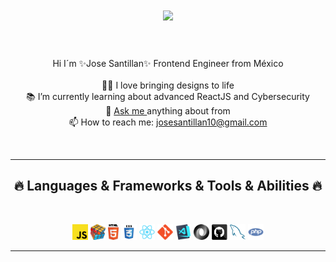 <h1 align="center">
  <a href="https://git.io/typing-svg">
    <img src="https://readme-typing-svg.herokuapp.com?font=Fira+Code&color=%2336BCF7&duration=6000&center=true&vCenter=true&width=450&lines=Hello+everyone+%F0%9F%91%8B%F0%9F%91%8B;I%C2%B4m+Jos%C3%A9+Santill%C3%A1n+%F0%9F%A7%91%F0%9F%8F%BB+;A+passionate+FrontEnd+Engineer+%E2%9D%A4%EF%B8%8F%F0%9F%91%A8%E2%80%8D%F0%9F%8E%93;Enjoy+my+github++%F0%9F%91%A8%E2%80%8D%F0%9F%92%BB+" />
  </a>
</h1>

<p align="center"><br><br>
Hi I´m ✨Jose Santillan✨ Frontend Engineer from México
<br><br>
  👨‍💻 I love bringing designs to life <br>
  📚 I’m currently learning about advanced ReactJS and Cybersecurity <br>
  💬 <a target="_blank" href="https://api.whatsapp.com/send?phone=526771053138">Ask me <a/>anything about from <br>
  📫 How to reach me: <a href="mailto: josesantillan10@gmail.com">josesantillan10@gmail.com<a><br>
</p>
<br>

<hr>
<h2 align="center">🔥 Languages & Frameworks & Tools & Abilities 🔥</h2>
<br>
<p align="center">
    <code><img title="Javascript" height="25" src="https://github.com/JoseSantillan97/JoseSantillan97/blob/master/assets/javascript.svg"></code>
    <code><img title="Problem Solving" height="25" src="https://github.com/JoseSantillan97/JoseSantillan97/blob/master/assets/problemSolving.png"></code>
    <code><img title="HTML5" height="25" src="https://github.com/JoseSantillan97/JoseSantillan97/blob/master/assets/html5.svg"></code>
    <code><img title="CSS" height="25" src="https://github.com/JoseSantillan97/JoseSantillan97/blob/master/assets/css.svg"></code>
    <code><img title="React" height="25" src="https://github.com/JoseSantillan97/JoseSantillan97/blob/master/assets/react-original.svg"></code>
    <code><img title="Git" height="25" src="https://github.com/JoseSantillan97/JoseSantillan97/blob/master/assets/git-original.svg"></code>
    <code><img title="Visual Studio Code" height="25" src="https://github.com/JoseSantillan97/JoseSantillan97/blob/master/assets/vscode.png"></code>
    <code><img title="JSON" height="25" src="https://github.com/JoseSantillan97/JoseSantillan97/blob/master/assets/json.svg"></code>
    <code><img title="GitHub" height="25" src="https://github.com/JoseSantillan97/JoseSantillan97/blob/master/assets/github.svg"></code>
    <code><img title="MySQL" height="25" src="https://github.com/JoseSantillan97/JoseSantillan97/blob/master/assets/mysql.svg"></code>
    <code><img title="PHP" height="25" src="https://github.com/JoseSantillan97/JoseSantillan97/blob/master/assets/php.svg"></code>
</p>
<hr>
